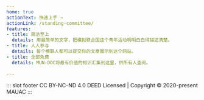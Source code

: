 ```yaml
---
home: true
actionText: 快速上手 →
actionLink: /standing-committee/
features:
- title: 简洁至上
  details: 用最简单的文字，把模拟联合国这个青年活动明明白白得描述清楚。
- title: 人人参与
  details: 每个模联人都可以提交你的文章展示到这个网站。
- title: 全部免费
  details: MUN-DOC将最有价值的知识汇集到这里，供所有人查阅。
  
---
```


::: slot footer
CC BY-NC-ND 4.0 DEED Licensed | Copyright © 2020-present MAUAC
:::